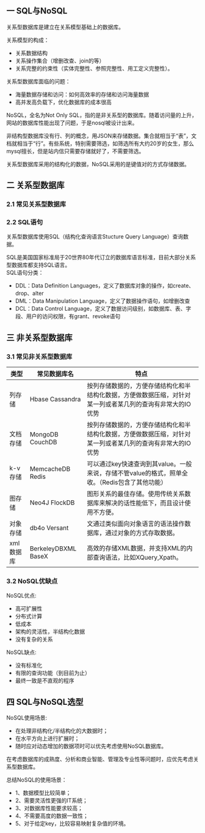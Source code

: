 ## 一 SQL与NoSQL

关系型数据库是建立在关系模型基础上的数据库。   

关系模型的构成：
- 关系数据结构
- 关系操作集合（增删改查、join的等）
- 关系完整的约束性（实体完整性、参照完整性、用工定义完整性）。    

关系型数据库面临的问题：
- 海量数据存储和访问：如何高效率的存储和访问海量数据
- 高并发高负载下，优化数据库的成本很高

NoSQL，全名为Not Only SQL，指的是非关系型的数据库。随着访问量的上升，网站的数据库性能出现了问题，于是nosql被设计出来。  

非结构型数据库没有行、列的概念，用JSON来存储数据。集合就相当于“表”，文档就相当于“行”。有些系统，特别需要筛选，如筛选所有大约20岁的女生，那么mysql擅长，但是站内信只需要存储就好了，不需要筛选。  

关系型数据库采用的结构化的数据，NoSQL采用的是键值对的方式存储数据。  

## 二 关系型数据库

### 2.1 常见关系型数据库

### 2.2 SQL语句

关系型数据库使用SQL（结构化查询语言Stucture Query Language）查询数据。  

SQL是美国国家标准局于20世界80年代订立的数据库语言标准，目前大部分关系型数据库都支持SQL语言。  
SQL语句分类：
-   DDL：Data Definition Languages，定义了数据库对象的操作，如create、drop、alter
-   DML：Data Manipulation Language，定义了数据操作语句，如增删改查
-   DCL：Data Control Language，定义了数据访问级别，如数据库、表、字段、用户的访问权限，有grant、revoke语句

## 三 非关系型数据库

### 3.1 常见非关系型数据库

| 类型 | 常见数据库名 | 特点 |
| ------ | ------ | ------ |
| 列存储 | Hbase Cassandra | 按列存储数据的，方便存储结构化和半结构化数据，方便做数据压缩，对针对某一列或者某几列的查询有非常大的IO优势 |
| 文档存储 | MongoDB CouchDB | 按列存储数据的，方便存储结构化和半结构化数据，方便做数据压缩，对针对某一列或者某几列的查询有非常大的IO优势 |
| k-v存储 | MemcacheDB Redis | 可以通过key快速查询到其value。一般来说，存储不管value的格式，照单全收。（Redis包含了其他功能） |
| 图存储 | Neo4J FlockDB | 图形关系的最佳存储。使用传统关系数据库来解决的话性能低下，而且设计使用不方便。 |
| 对象存储 | db4o Versant | 文通过类似面向对象语言的语法操作数据库，通过对象的方式存取数据。 |
| xml数据库 | BerkeleyDBXML BaseX | 高效的存储XML数据，并支持XML的内部查询语法，比如XQuery,Xpath。 |

### 3.2 NoSQL优缺点

NoSQL优点:
- 高可扩展性
- 分布式计算
- 低成本
- 架构的灵活性，半结构化数据
- 没有复杂的关系

NoSQL缺点:
- 没有标准化
- 有限的查询功能（到目前为止）
- 最终一致是不直观的程序

## 四 SQL与NoSQL选型

NoSQL使用场景:
- 在处理非结构化/半结构化的大数据时；
- 在水平方向上进行扩展时；
- 随时应对动态增加的数据项时可以优先考虑使用NoSQL数据库。  

在考虑数据库的成熟度、分析和商业智能、管理及专业性等问题时，应优先考虑关系型数据库。  

总结NoSQL的使用场景：
- 1、数据模型比较简单；
- 2、需要灵活性更强的IT系统；
- 3、对数据库性能要求较高；
- 4、不需要高度的数据一致性；
- 5、对于给定key，比较容易映射复杂值的环境。


